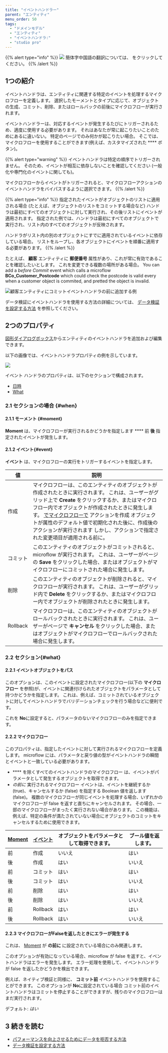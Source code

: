 ```yaml
---
title: "イベントハンドラー"
parent: "エンティティ"
menu_order: 50
tags:
  - "ドメインモデル"
  - "エンティティ"
  - "イベントハンドラ:"
  - "studio pro"
---
```


{{% alert type="info" %}}
<img src="attachments/chinese-translation/china.png" style="display: inline-block; margin: 0" /> 簡体字中国語の翻訳については、 [<unk> <unk> <unk>](https://cdn.mendix.tencent-cloud.com/documentation/refguide8/event-handlers.pdf) をクリックしてください。
{{% /alert %}}

## 1つの紹介

イベントハンドラは、エンティティに関連する特定のイベントを処理するマイクロフローを定義します。 選択したモーメントとタイプに応じて、オブジェクトの生成、コミット、削除、またはロールバックの前後にマイクロフローが実行されます。

イベントハンドラーは、対応するイベントが発生するたびにトリガーされるため、適度に使用する必要があります。 それはあなたが常に起こりたいことのためにあるに違いない。 特定のページでのみ何かが起こりたい場合。 そこでは、マイクロフローを使用することができます(例えば、カスタマイズされた **** ボタン)。

{{% alert type="warning" %}}
イベントハンドラは特定の順序でトリガーされません。 そのため、イベントが相互に依存しないことを確認してください (一般化や専門化のイベントに関しても)。

マイクロフローからイベントがトリガーされると、マイクロフローアクションのイベントハンドラをバイパスするように選択できます。
{{% /alert %}}

{{% alert type="info" %}}
指定されたイベントがオブジェクトのリストに適用される場合 (たとえば、オブジェクトのリストをコミットする場合など) ハンドラは最初にすべてのオブジェクトに対して実行され、その後リストにイベントが適用されます。 指定された例では、ハンドラは最初にすべてのオブジェクトで実行され、リスト内のすべてのオブジェクトが反映されます。

ハンドラがリスト内の別のオブジェクトにすでに適用されているイベントに依存している場合。 リストをループし、各オブジェクトにイベントを順番に適用する必要があります。
{{% /alert %}}

たとえば、 **顧客** エンティティに **郵便番号** 属性があり、これが常に有効であることを確認したいとします。 これを変更できる複数の場所がある場合。 You can add a *before Commit* event which calls a microflow **BCo_Customer_Postcode** which could check the postcode is valid every when a customer object is commited, and pretted the object is invalid.

![顧客エンティティにコミットイベントハンドラの前に追加する例](attachments/domain-model/customer-event-handlers.png)

データ検証にイベントハンドラを使用する方法の詳細については、 [データ検証を設定する方法](/howto8/data-models/setting-up-data-validation) を参照してください。

## 2つのプロパティ

[図形ダイアログボックス](entities#dialog-box)からエンティティのイベントハンドラを追加および編集できます。

以下の画像では、イベントハンドラプロパティの例を示しています。

![](attachments/domain-model/event-handler-properties.png)

イベント ハンドラのプロパティは、以下のセクションで構成されます。

* [日時](#when)
* [What](#what)

### 2.1 セクションの場合 {#when}

#### 2.1.1 モーメント {#moment}

**Moment** は、マイクロフローが実行されるかどうかを指定します **** 前 **後** 指定されたイベントが発生します。

#### 2.1.2 イベント{#event}

**イベント** は、マイクロフローの実行をトリガーするイベントを指定します。

| 値        | 説明                                                                                                                                                                                                                         |
| -------- | -------------------------------------------------------------------------------------------------------------------------------------------------------------------------------------------------------------------------- |
| 作成       | マイクロフローは、このエンティティのオブジェクトが作成されたときに実行されます。 これは、ユーザーがグリッド上で **Create** をクリックするか、またはマイクロフロー内でオブジェクトが作成されたときに発生します。 [でマイクロフローで](create-object) アクションを作成 オブジェクトが属性のデフォルト値で初期化された後に、作成後のアクションが実行されます しかし、アクションで指定された変更項目が適用される前に。 |
| コミット     | このエンティティのオブジェクトがコミットされると、microflow が実行されます。 これは、ユーザーがページの **Save** をクリックした場合、またはオブジェクトがマイクロフローにコミットされた場合に発生します。                                                                                                            |
| 削除       | このエンティティのオブジェクトが削除されると、マイクロフローが実行されます。 これは、ユーザーがグリッド内で **Delete** をクリックするか、またはマイクロフロー内でオブジェクトが削除されたときに発生します。                                                                                                               |
| Rollback | マイクロフローは、このエンティティのオブジェクトがロールバックされたときに実行されます。 これは、ユーザーがページで **キャンセル** をクリックした場合、またはオブジェクトがマイクロフローでロールバックされた場合に発生します。                                                                                                        |

### 2.2 セクション{#what}

#### 2.2.1 イベントオブジェクトをパス

このオプションは、このイベントに設定されたマイクロフロー(以下の **マイクロフロー** を参照)が、イベントに関連付けられたオブジェクトをパラメータとして持つかどうかを指定します。 これは、例えば、コミットされているオブジェクトに対してイベントハンドラでバリデーションチェックを行う場合などに便利です。

これを **No**に設定すると、パラメータのないマイクロフローのみを指定できます。

#### 2.2.2 マイクロフロー

このプロパティは、指定したイベントに対して実行されるマイクロフローを定義します。 microflow には、パラメータと戻り値の型がイベントハンドラの瞬間とイベントと一致している必要があります。

* **** を除くすべてのイベントハンドラのマイクロフロー は、イベントがパラメータとして発生するオブジェクトを取得できます。
* _の前に_ 実行されるマイクロフロー イベントは、イベントを継続するか (true)、キャンセルするか (false) を指定する Boolean 値を返します (false)。 複数のマイクロフローが同じイベントを処理する場合、いずれかのマイクロフローが false を返すと直ちにキャンセルされます。 その場合、一部のマイクロフローがまったく実行されない場合があります。 この機能は、例えば、特定の条件が満たされていない場合にオブジェクトのコミットをキャンセルするために使用できます。

| [Moment](#moment) | [イベント](#event) | オブジェクトをパラメータとして取得できます。 | ブール値を返します。 |
| ----------------- | -------------- | ---------------------- | ---------- |
| 前                 | 作成             | いいえ                    | はい         |
| 後                 | 作成             | はい                     | いいえ        |
| 前                 | コミット           | はい                     | はい         |
| 後                 | コミット           | はい                     | いいえ        |
| 前                 | 削除             | はい                     | はい         |
| 後                 | 削除             | はい                     | いいえ        |
| 前                 | Rollback       | はい                     | はい         |
| 後                 | Rollback       | はい                     | いいえ        |

#### 2.2.3 マイクロフローがFalseを返したときにエラーが発生する

これは、 [Moment](#moment) が **の前に** に設定されている場合にのみ関連します。

このオプションが有効になっている場合、microflow が false を返すと、イベントハンドラはエラーを発生します。 エラー処理を使用して、イベントハンドラが false を返したかどうかを検出できます。

例えば、ネイティブ検証と同様に、 **コミット前** イベントハンドラを使用することができます。 このオプションが **No**に設定されている場合 コミット前のイベントハンドラはコミットを停止することができますが、残りのマイクロフローはまだ実行されます。

デフォルト: *はい*

## 3 続きを読む

* [パフォーマンスを向上させるためにデータを拒否する方法](/howto8/data-models/denormalize-data-to-improve-performance)
* [データ検証を設定する方法](/howto8/data-models/setting-up-data-validation)
